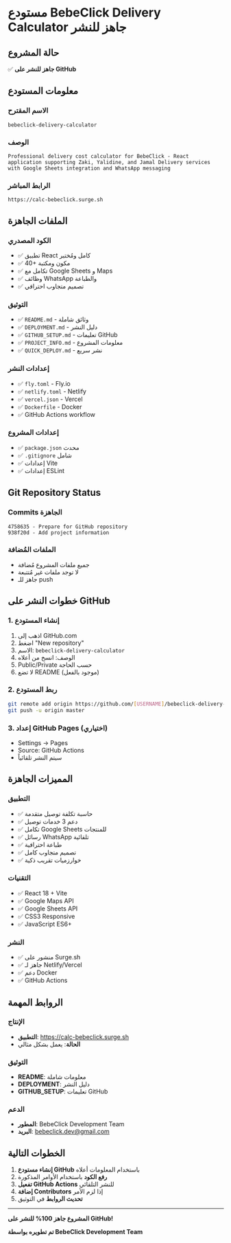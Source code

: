 # مستودع BebeClick Delivery Calculator جاهز للنشر

## حالة المشروع
✅ **جاهز للنشر على GitHub**

## معلومات المستودع

### الاسم المقترح
```
bebeclick-delivery-calculator
```

### الوصف
```
Professional delivery cost calculator for BebeClick - React application supporting Zaki, Yalidine, and Jamal Delivery services with Google Sheets integration and WhatsApp messaging
```

### الرابط المباشر
```
https://calc-bebeclick.surge.sh
```

## الملفات الجاهزة

### الكود المصدري
- ✅ تطبيق React كامل ومُختبر
- ✅ 40+ مكون ومكتبة
- ✅ تكامل مع Google Sheets و Maps
- ✅ وظائف WhatsApp والطباعة
- ✅ تصميم متجاوب احترافي

### التوثيق
- ✅ `README.md` - وثائق شاملة
- ✅ `DEPLOYMENT.md` - دليل النشر
- ✅ `GITHUB_SETUP.md` - تعليمات GitHub
- ✅ `PROJECT_INFO.md` - معلومات المشروع
- ✅ `QUICK_DEPLOY.md` - نشر سريع

### إعدادات النشر
- ✅ `fly.toml` - Fly.io
- ✅ `netlify.toml` - Netlify  
- ✅ `vercel.json` - Vercel
- ✅ `Dockerfile` - Docker
- ✅ GitHub Actions workflow

### إعدادات المشروع
- ✅ `package.json` محدث
- ✅ `.gitignore` شامل
- ✅ إعدادات Vite
- ✅ إعدادات ESLint

## Git Repository Status

### Commits الجاهزة
```
4758635 - Prepare for GitHub repository
938f20d - Add project information  
```

### الملفات المُضافة
- جميع ملفات المشروع مُضافة
- لا توجد ملفات غير مُتتبعة
- جاهز للـ push

## خطوات النشر على GitHub

### 1. إنشاء المستودع
1. اذهب إلى GitHub.com
2. اضغط "New repository"
3. الاسم: `bebeclick-delivery-calculator`
4. الوصف: انسخ من أعلاه
5. Public/Private حسب الحاجة
6. لا تضع README (موجود بالفعل)

### 2. ربط المستودع
```bash
git remote add origin https://github.com/[USERNAME]/bebeclick-delivery-calculator.git
git push -u origin master
```

### 3. إعداد GitHub Pages (اختياري)
- Settings → Pages
- Source: GitHub Actions
- سيتم النشر تلقائياً

## المميزات الجاهزة

### التطبيق
- ✅ حاسبة تكلفة توصيل متقدمة
- ✅ دعم 3 خدمات توصيل
- ✅ تكامل Google Sheets للمنتجات
- ✅ رسائل WhatsApp تلقائية
- ✅ طباعة احترافية
- ✅ تصميم متجاوب كامل
- ✅ خوارزميات تقريب ذكية

### التقنيات
- ✅ React 18 + Vite
- ✅ Google Maps API
- ✅ Google Sheets API  
- ✅ CSS3 Responsive
- ✅ JavaScript ES6+

### النشر
- ✅ منشور على Surge.sh
- ✅ جاهز لـ Netlify/Vercel
- ✅ دعم Docker
- ✅ GitHub Actions

## الروابط المهمة

### الإنتاج
- **التطبيق**: https://calc-bebeclick.surge.sh
- **الحالة**: يعمل بشكل مثالي

### التوثيق
- **README**: معلومات شاملة
- **DEPLOYMENT**: دليل النشر
- **GITHUB_SETUP**: تعليمات GitHub

### الدعم
- **المطور**: BebeClick Development Team
- **البريد**: bebeclick.dev@gmail.com

## الخطوات التالية

1. **إنشاء مستودع GitHub** باستخدام المعلومات أعلاه
2. **رفع الكود** باستخدام الأوامر المذكورة
3. **تفعيل GitHub Actions** للنشر التلقائي
4. **إضافة Contributors** إذا لزم الأمر
5. **تحديث الروابط** في التوثيق

---

**المشروع جاهز 100% للنشر على GitHub!**

**تم تطويره بواسطة BebeClick Development Team**
